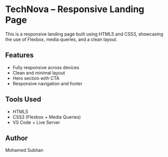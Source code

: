 # TechNova – Responsive Landing Page

This is a responsive landing page built using HTML5 and CSS3, showcasing the use of Flexbox, media queries, and a clean layout.

## Features
- Fully responsive across devices
- Clean and minimal layout
- Hero section with CTA
- Responsive navigation and footer

## Tools Used
- HTML5
- CSS3 (Flexbox + Media Queries)
- VS Code + Live Server

## Author
Mohamed Subhan
